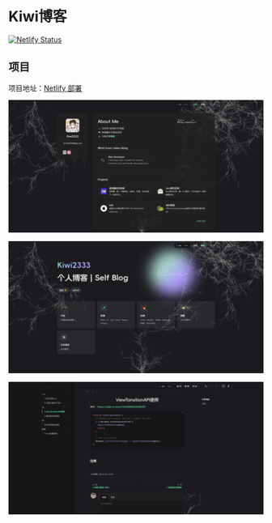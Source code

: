 # Kiwi博客

[![Netlify Status](https://api.netlify.com/api/v1/badges/21d806d7-2127-4d4c-8e27-083b59fc10af/deploy-status)](https://app.netlify.com/sites/kiwiblog/deploys)

## 项目

项目地址：[Netlify 部署](https://kiwi233.top)

![首页](./public/image.png)

![博客](./public/image2.png)

![文章](./public/image3.png)
